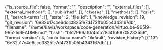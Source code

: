 {"is_source_file": false, "format": "", "description": "", "external_files": [], "external_methods": [], "published": [], "classes": [], "methods": [], "calls": [], "search-terms": [], "state": 2, "file_id": 1, "knowledge_revision": 19, "git_revision": "6e32b17c4e6dcc3825fe7d473ffb05b4343167db", "filename": "/home/kavia/workspace/code-generation/virtucube-96519-96525/README.md", "hash": "b517966af074bfa28d41b69705233556", "format-version": 4, "code-base-name": "default", "revision_history": [{"19": "6e32b17c4e6dcc3825fe7d473ffb05b4343167db"}]}